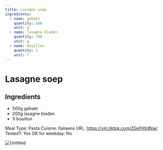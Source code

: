 ```yaml
---
title: Lasagne soep
ingredients:
  - name: gehakt
    quantity: 500
    unit: g
  - name: lasagne bladen
    quantity: 200
    unit: g
  - name: bouillon
    quantity: 1
    unit: l
---
```


# Lasagne soep

## Ingredients
  - 500g gehakt
  - 200g lasagne bladen
  - 1l bouillon

Meal Type: Pasta
Cuisine: Italiaans
URL: https://vm.tiktok.com/ZGefHXdNw/
Tested?: Yes
OK for weekday: No

![Untitled](Untitled%208.png)
